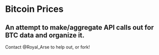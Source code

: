 # Bitcoin Prices

## An attempt to make/aggregate API calls out for BTC data and organize it.

Contact @Royal_Arse to help out, or fork!
